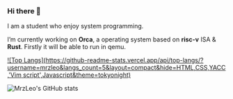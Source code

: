 ### Hi there 👋 
I am a student who enjoy system programming.

I’m currently working on **Orca**, a operating system based on **risc-v** ISA & **Rust**. Firstly it will be able to run in qemu.

<!--
**MrZLeo/MrZLeo** is a ✨ _special_ ✨ repository because its `README.md` (this file) appears on your GitHub profile.

Here are some ideas to get you started:

- 🔭 I’m currently working on ...
- 🌱 I’m currently learning ...
- 👯 I’m looking to collaborate on ...
- 🤔 I’m looking for help with ...
- 💬 Ask me about ...
- 📫 How to reach me: ...
- 😄 Pronouns: ...
- ⚡ Fun fact: ...
-->


[![Top Langs](https://github-readme-stats.vercel.app/api/top-langs/?username=mrzleo&langs_count=5&layout=compact&hide=HTML,CSS,YACC,'Vim script',Javascript&theme=tokyonight)](https://github.com/anuraghazra/github-readme-stats)

![MrzLeo's GitHub stats](https://github-readme-stats.vercel.app/api?username=mrzleo&theme=tokyonight&count_private=true&show_icons=true)

